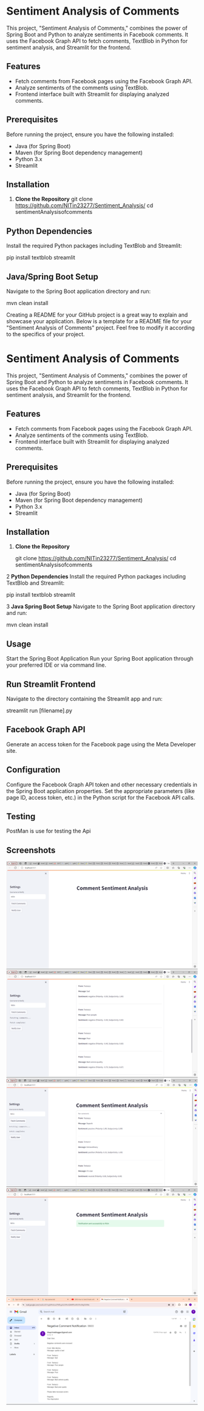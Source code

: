 # Sentiment Analysis of Comments

This project, "Sentiment Analysis of Comments," combines the power of Spring Boot and Python to analyze sentiments in Facebook comments. It uses the Facebook Graph API to fetch comments, TextBlob in Python for sentiment analysis, and Streamlit for the frontend.

## Features

- Fetch comments from Facebook pages using the Facebook Graph API.
- Analyze sentiments of the comments using TextBlob.
- Frontend interface built with Streamlit for displaying analyzed comments.

## Prerequisites

Before running the project, ensure you have the following installed:
- Java (for Spring Boot)
- Maven (for Spring Boot dependency management)
- Python 3.x
- Streamlit

## Installation

1. **Clone the Repository**
   git clone https://github.com/NITin23277/Sentiment_Analysis/
   cd sentimentAnalysisofcomments



## Python Dependencies
Install the required Python packages including TextBlob and Streamlit:

pip install textblob streamlit


## Java/Spring Boot Setup
Navigate to the Spring Boot application directory and run:

mvn clean install



Creating a README for your GitHub project is a great way to explain and showcase your application. Below is a template for a README file for your "Sentiment Analysis of Comments" project. Feel free to modify it according to the specifics of your project.


# Sentiment Analysis of Comments

This project, "Sentiment Analysis of Comments," combines the power of Spring Boot and Python to analyze sentiments in Facebook comments. It uses the Facebook Graph API to fetch comments, TextBlob in Python for sentiment analysis, and Streamlit for the frontend.

## Features

- Fetch comments from Facebook pages using the Facebook Graph API.
- Analyze sentiments of the comments using TextBlob.
- Frontend interface built with Streamlit for displaying analyzed comments.

## Prerequisites

Before running the project, ensure you have the following installed:
- Java (for Spring Boot)
- Maven (for Spring Boot dependency management)
- Python 3.x
- Streamlit

## Installation

1. **Clone the Repository**
   
   git clone https://github.com/NITin23277/Sentiment_Analysis/
   cd sentimentAnalysisofcomments

   
2 **Python Dependencies**
Install the required Python packages including TextBlob and Streamlit:

pip install textblob streamlit

3 **Java Spring Boot Setup**
Navigate to the Spring Boot application directory and run:

mvn clean install


## Usage
Start the Spring Boot Application
Run your Spring Boot application through your preferred IDE or via command line.

## Run Streamlit Frontend
Navigate to the directory containing the Streamlit app and run:

streamlit run [filename].py

## Facebook Graph API
Generate an access token for the Facebook page using the Meta Developer site.

## Configuration
Configure the Facebook Graph API token and other necessary credentials in the Spring Boot application properties.
Set the appropriate parameters (like page ID, access token, etc.) in the Python script for the Facebook API calls.

## Testing
PostMan is use for testing the Api


## Screenshots
![Screenshot 1](https://github.com/NITin23277/Sentiment_Analysis/blob/main/images/s5.png)
![Screenshot 2](https://github.com/NITin23277/Sentiment_Analysis/blob/main/images/s4.png)
![Screenshot 3](https://github.com/NITin23277/Sentiment_Analysis/blob/main/images/s2.png)
![Screenshot 4](https://github.com/NITin23277/Sentiment_Analysis/blob/main/images/s1.png)
![Screenshot 5](https://github.com/NITin23277/Sentiment_Analysis/blob/main/images/s3.png)
